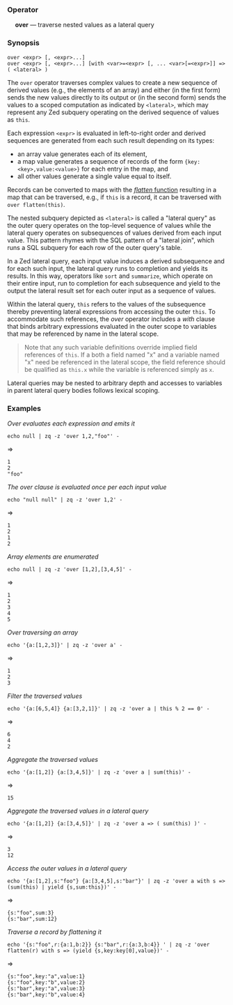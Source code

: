 ### Operator

&emsp; **over** &mdash; traverse nested values as a lateral query

### Synopsis

```
over <expr> [, <expr>...]
over <expr> [, <expr>...] [with <var>=<expr> [, ... <var>[=<expr>]] => ( <lateral> )
```
The `over` operator traverses complex values to create a new sequence
of derived values (e.g., the elements of an array) and either
(in the first form) sends the new values directly to its output or
(in the second form) sends the values to a scoped computation as indicated
by `<lateral>`, which may represent any Zed subquery operating on the
derived sequence of values as `this`.

Each expression `<expr>` is evaluated in left-to-right order and derived sequences are
generated from each such result depending on its types:
* an array value generates each of its element,
* a map value generates a sequence of records of the form `{key:<key>,value:<value>}` for each
entry in the map, and
* all other values generate a single value equal to itself.

Records can be converted to maps with the [_flatten_ function](../functions/flatten.md)
resulting in a map that can be traversed,
e.g., if `this` is a record, it can be traversed with `over flatten(this)`.

The nested subquery depicted as `<lateral>` is called a "lateral query" as the
outer query operates on the top-level sequence of values while the lateral
query operates on subsequences of values derived from each input value.
This pattern rhymes with the SQL pattern of a "lateral join", which runs a
SQL subquery for each row of the outer query's table.

In a Zed lateral query, each input value induces a derived subsequence and
for each such input, the lateral query runs to completion and yields its results.
In this way, operators like `sort` and `summarize`, which operate on their
entire input, run to completion for each subsequence and yield to the output the
lateral result set for each outer input as a sequence of values.

Within the lateral query, `this` refers to the values of the subsequence thereby
preventing lateral expressions from accessing the outer `this`.
To accommodate such references, the _over_ operator includes a _with_ clause
that binds arbitrary expressions evaluated in the outer scope
to variables that may be referenced by name in the lateral scope.

> Note that any such variable definitions override implied field references
> of `this`.  If a both a field named "x" and a variable named "x" need be
> referenced in the lateral scope, the field reference should be qualified as `this.x`
> while the variable is referenced simply as `x`.

Lateral queries may be nested to arbitrary depth and accesses to variables
in parent lateral query bodies follows lexical scoping.

### Examples

_Over evaluates each expression and emits it_
```mdtest-command
echo null | zq -z 'over 1,2,"foo"' -
```
=>
```mdtest-output
1
2
"foo"
```
_The over clause is evaluated once per each input value_
```mdtest-command
echo "null null" | zq -z 'over 1,2' -
```
=>
```mdtest-output
1
2
1
2
```
_Array elements are enumerated_
```mdtest-command
echo null | zq -z 'over [1,2],[3,4,5]' -
```
=>
```mdtest-output
1
2
3
4
5
```
_Over traversing an array_
```mdtest-command
echo '{a:[1,2,3]}' | zq -z 'over a' -
```
=>
```mdtest-output
1
2
3
```
_Filter the traversed values_

```mdtest-command
echo '{a:[6,5,4]} {a:[3,2,1]}' | zq -z 'over a | this % 2 == 0' -
```
=>
```mdtest-output
6
4
2
```
_Aggregate the traversed values_

```mdtest-command
echo '{a:[1,2]} {a:[3,4,5]}' | zq -z 'over a | sum(this)' -
```
=>
```mdtest-output
15
```
_Aggregate the traversed values in a lateral query_
```mdtest-command
echo '{a:[1,2]} {a:[3,4,5]}' | zq -z 'over a => ( sum(this) )' -
```
=>
```mdtest-output
3
12
```
_Access the outer values in a lateral query_
```mdtest-command
echo '{a:[1,2],s:"foo"} {a:[3,4,5],s:"bar"}' | zq -z 'over a with s => (sum(this) | yield {s,sum:this})' -
```
=>
```mdtest-output
{s:"foo",sum:3}
{s:"bar",sum:12}
```
_Traverse a record by flattening it_
```mdtest-command
echo '{s:"foo",r:{a:1,b:2}} {s:"bar",r:{a:3,b:4}} ' | zq -z 'over flatten(r) with s => (yield {s,key:key[0],value})' -
```
=>
```mdtest-output
{s:"foo",key:"a",value:1}
{s:"foo",key:"b",value:2}
{s:"bar",key:"a",value:3}
{s:"bar",key:"b",value:4}
```
